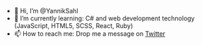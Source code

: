 - 👋 Hi, I’m @YannikSahl
- 🌱 I’m currently learning: C# and web development technology (JavaScript, HTML5, SCSS, React, Ruby)
- 📫 How to reach me: Drop me a message on [Twitter](twitter.com/yrscode)

<!---
YannikSahl/YannikSahl is a ✨ special ✨ repository because its `README.md` (this file) appears on your GitHub profile.
You can click the Preview link to take a look at your changes.
--->
